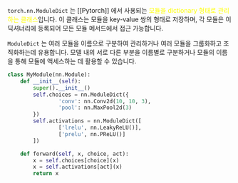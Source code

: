 `torch.nn.ModuleDict` 는 [[Pytorch]] 에서 사용되는 <font color="#ffff00">모듈을 dictionary 형태로 관리하는 클래스</font>입니다. 이 클래스는 모듈을 key-value 쌍의 형태로 저장하며, 각 모듈은 이 딕셔너리에 등록되어 모든 모듈 메서드에서 접근 가능합니다.

`ModuleDict` 는 여러 모듈을 이름으로 구분하여 관리하거나 여러 모듈을 그룹화하고 조직화하는데 유용합니다. 모델 내의 서로 다른 부분을 이름별로 구분하거나 모듈의 이름을 통해 모듈에 액세스하는 데 활용할 수 있습니다.

```python
class MyModule(nn.Module):
    def __init__(self):
        super().__init__()
        self.choices = nn.ModuleDict({
                'conv': nn.Conv2d(10, 10, 3),
                'pool': nn.MaxPool2d(3)
        })
        self.activations = nn.ModuleDict([
                ['lrelu', nn.LeakyReLU()],
                ['prelu', nn.PReLU()]
        ])

    def forward(self, x, choice, act):
        x = self.choices[choice](x)
        x = self.activations[act](x)
        return x
```

